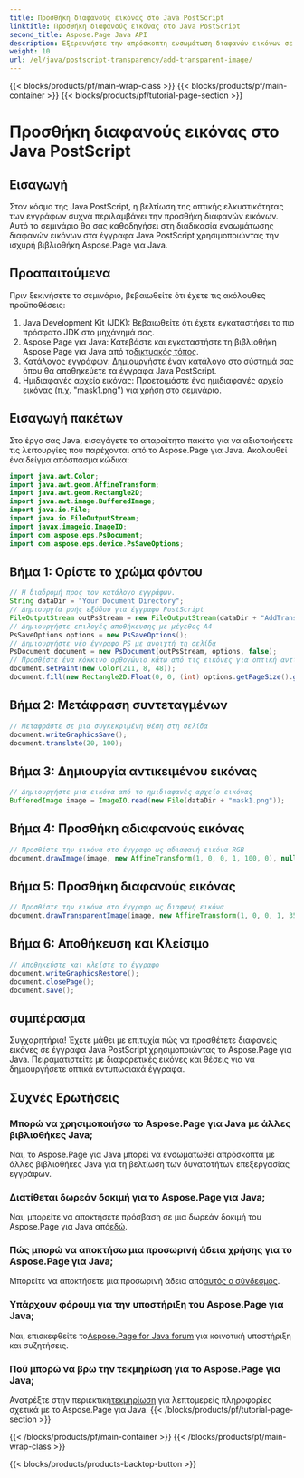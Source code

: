 ```yaml
---
title: Προσθήκη διαφανούς εικόνας στο Java PostScript
linktitle: Προσθήκη διαφανούς εικόνας στο Java PostScript
second_title: Aspose.Page Java API
description: Εξερευνήστε την απρόσκοπτη ενσωμάτωση διαφανών εικόνων σε έγγραφα Java PostScript με το Aspose.Page για Java. Αναβαθμίστε τις απεικονίσεις των εγγράφων σας χωρίς κόπο.
weight: 10
url: /el/java/postscript-transparency/add-transparent-image/
---
```


{{< blocks/products/pf/main-wrap-class >}}
{{< blocks/products/pf/main-container >}}
{{< blocks/products/pf/tutorial-page-section >}}

# Προσθήκη διαφανούς εικόνας στο Java PostScript

## Εισαγωγή
Στον κόσμο της Java PostScript, η βελτίωση της οπτικής ελκυστικότητας των εγγράφων συχνά περιλαμβάνει την προσθήκη διαφανών εικόνων. Αυτό το σεμινάριο θα σας καθοδηγήσει στη διαδικασία ενσωμάτωσης διαφανών εικόνων στα έγγραφα Java PostScript χρησιμοποιώντας την ισχυρή βιβλιοθήκη Aspose.Page για Java.
## Προαπαιτούμενα
Πριν ξεκινήσετε το σεμινάριο, βεβαιωθείτε ότι έχετε τις ακόλουθες προϋποθέσεις:
1. Java Development Kit (JDK): Βεβαιωθείτε ότι έχετε εγκαταστήσει το πιο πρόσφατο JDK στο μηχάνημά σας.
2.  Aspose.Page για Java: Κατεβάστε και εγκαταστήστε τη βιβλιοθήκη Aspose.Page για Java από το[δικτυακός τόπος](https://releases.aspose.com/page/java/).
3. Κατάλογος εγγράφων: Δημιουργήστε έναν κατάλογο στο σύστημά σας όπου θα αποθηκεύετε τα έγγραφα Java PostScript.
4. Ημιδιαφανές αρχείο εικόνας: Προετοιμάστε ένα ημιδιαφανές αρχείο εικόνας (π.χ. "mask1.png") για χρήση στο σεμινάριο.
## Εισαγωγή πακέτων
Στο έργο σας Java, εισαγάγετε τα απαραίτητα πακέτα για να αξιοποιήσετε τις λειτουργίες που παρέχονται από το Aspose.Page για Java. Ακολουθεί ένα δείγμα απόσπασμα κώδικα:
```java
import java.awt.Color;
import java.awt.geom.AffineTransform;
import java.awt.geom.Rectangle2D;
import java.awt.image.BufferedImage;
import java.io.File;
import java.io.FileOutputStream;
import javax.imageio.ImageIO;
import com.aspose.eps.PsDocument;
import com.aspose.eps.device.PsSaveOptions;
```
## Βήμα 1: Ορίστε το χρώμα φόντου
```java
// Η διαδρομή προς τον κατάλογο εγγράφων.
String dataDir = "Your Document Directory";
// Δημιουργία ροής εξόδου για έγγραφο PostScript
FileOutputStream outPsStream = new FileOutputStream(dataDir + "AddTransparentImage_outPS.ps");
// Δημιουργήστε επιλογές αποθήκευσης με μέγεθος Α4
PsSaveOptions options = new PsSaveOptions();
// Δημιουργήστε νέο έγγραφο PS με ανοιχτή τη σελίδα
PsDocument document = new PsDocument(outPsStream, options, false);
// Προσθέστε ένα κόκκινο ορθογώνιο κάτω από τις εικόνες για οπτική αντίθεση
document.setPaint(new Color(211, 8, 48));
document.fill(new Rectangle2D.Float(0, 0, (int) options.getPageSize().getWidth(), 300));
```
## Βήμα 2: Μετάφραση συντεταγμένων
```java
// Μεταφράστε σε μια συγκεκριμένη θέση στη σελίδα
document.writeGraphicsSave();
document.translate(20, 100);
```
## Βήμα 3: Δημιουργία αντικειμένου εικόνας
```java
// Δημιουργήστε μια εικόνα από το ημιδιαφανές αρχείο εικόνας
BufferedImage image = ImageIO.read(new File(dataDir + "mask1.png"));
```
## Βήμα 4: Προσθήκη αδιαφανούς εικόνας
```java
// Προσθέστε την εικόνα στο έγγραφο ως αδιαφανή εικόνα RGB
document.drawImage(image, new AffineTransform(1, 0, 0, 1, 100, 0), null);
```
## Βήμα 5: Προσθήκη διαφανούς εικόνας
```java
// Προσθέστε την εικόνα στο έγγραφο ως διαφανή εικόνα
document.drawTransparentImage(image, new AffineTransform(1, 0, 0, 1, 350, 0), 255);
```
## Βήμα 6: Αποθήκευση και Κλείσιμο
```java
// Αποθηκεύστε και κλείστε το έγγραφο
document.writeGraphicsRestore();
document.closePage();
document.save();
```
## συμπέρασμα
Συγχαρητήρια! Έχετε μάθει με επιτυχία πώς να προσθέτετε διαφανείς εικόνες σε έγγραφα Java PostScript χρησιμοποιώντας το Aspose.Page για Java. Πειραματιστείτε με διαφορετικές εικόνες και θέσεις για να δημιουργήσετε οπτικά εντυπωσιακά έγγραφα.
## Συχνές Ερωτήσεις
### Μπορώ να χρησιμοποιήσω το Aspose.Page για Java με άλλες βιβλιοθήκες Java;
Ναι, το Aspose.Page για Java μπορεί να ενσωματωθεί απρόσκοπτα με άλλες βιβλιοθήκες Java για τη βελτίωση των δυνατοτήτων επεξεργασίας εγγράφων.
### Διατίθεται δωρεάν δοκιμή για το Aspose.Page για Java;
 Ναι, μπορείτε να αποκτήσετε πρόσβαση σε μια δωρεάν δοκιμή του Aspose.Page για Java από[εδώ](https://releases.aspose.com/).
### Πώς μπορώ να αποκτήσω μια προσωρινή άδεια χρήσης για το Aspose.Page για Java;
 Μπορείτε να αποκτήσετε μια προσωρινή άδεια από[αυτός ο σύνδεσμος](https://purchase.aspose.com/temporary-license/).
### Υπάρχουν φόρουμ για την υποστήριξη του Aspose.Page για Java;
 Ναι, επισκεφθείτε το[Aspose.Page for Java forum](https://forum.aspose.com/c/page/39) για κοινοτική υποστήριξη και συζητήσεις.
### Πού μπορώ να βρω την τεκμηρίωση για το Aspose.Page για Java;
 Ανατρέξτε στην περιεκτική[τεκμηρίωση](https://reference.aspose.com/page/java/) για λεπτομερείς πληροφορίες σχετικά με το Aspose.Page για Java.
{{< /blocks/products/pf/tutorial-page-section >}}

{{< /blocks/products/pf/main-container >}}
{{< /blocks/products/pf/main-wrap-class >}}

{{< blocks/products/products-backtop-button >}}
